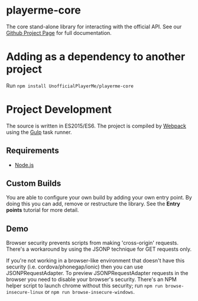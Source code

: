 # playerme-core
The core stand-alone library for interacting with the official API.
See our [Github Project Page](https://unofficialplayerme.github.io/playerme-core) for full documentation.

# Adding as a dependency to another project
Run `npm install UnofficialPlayerMe/playerme-core`

# Project Development
The source is written in ES2015/ES6.
The project is compiled by [Webpack](https://webpack.github.io/) using the [Gulp](http://gulpjs.com/) task runner.

## Requirements
* [Node.js](https://nodejs.org/)

## Custom Builds
You are able to configure your own build by adding your own entry point.
By doing this you can add, remove or restructure the library.
See the **Entry points** tutorial for more detail.

## Demo
Browser security prevents scripts from making 'cross-origin' requests. 
There's a workaround by using the JSONP technique for GET requests only. 

If you're not working in a browser-like environment that doesn't have this security (i.e. cordova/phonegap/ionic) then you can use JSONPRequestAdapter.
To preview JSONPRequestAdapter requests in the browser you need to disable your browser's security.
There's an NPM helper script to launch chrome without this security; run `npm run browse-insecure-linux` or `npm run browse-insecure-windows`.